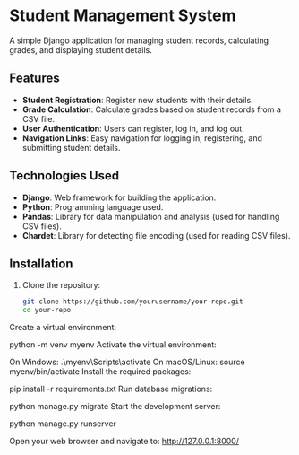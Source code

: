 # Student Management System

A simple Django application for managing student records, calculating grades, and displaying student details.

## Features

- **Student Registration**: Register new students with their details.
- **Grade Calculation**: Calculate grades based on student records from a CSV file.
- **User Authentication**: Users can register, log in, and log out.
- **Navigation Links**: Easy navigation for logging in, registering, and submitting student details.

## Technologies Used

- **Django**: Web framework for building the application.
- **Python**: Programming language used.
- **Pandas**: Library for data manipulation and analysis (used for handling CSV files).
- **Chardet**: Library for detecting file encoding (used for reading CSV files).

## Installation

1. Clone the repository:

   ```bash
   git clone https://github.com/yourusername/your-repo.git
   cd your-repo
Create a virtual environment:

python -m venv myenv
Activate the virtual environment:

On Windows:
.\myenv\Scripts\activate
On macOS/Linux:
source myenv/bin/activate
Install the required packages:


pip install -r requirements.txt
Run database migrations:

python manage.py migrate
Start the development server:

python manage.py runserver

Open your web browser and navigate to:
http://127.0.0.1:8000/
